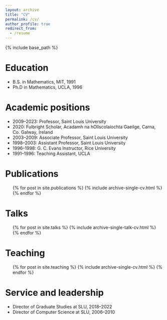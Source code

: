 ```yaml
---
layout: archive
title: "CV"
permalink: /cv/
author_profile: true
redirect_from:
  - /resume
---
```


{% include base_path %}

Education
======
* B.S. in Mathematics, MIT, 1991
* Ph.D in Mathematics, UCLA, 1996

Academic positions
======
* 2009–2023: Professor, Saint Louis University
* 2020: Fulbright Scholar, Acadamh na hOllscolaíochta Gaeilge, Carna, Co. Galway, Ireland
* 2003–2009: Associate Professor, Saint Louis University
* 1998–2003: Assistant Professor, Saint Louis University
* 1996–1998: G. C. Evans Instructor, Rice University
* 1991–1996: Teaching Assistant, UCLA

Publications
======
  <ul>{% for post in site.publications %}
    {% include archive-single-cv.html %}
  {% endfor %}</ul>
  
Talks
======
  <ul>{% for post in site.talks %}
    {% include archive-single-talk-cv.html %}
  {% endfor %}</ul>
  
Teaching
======
  <ul>{% for post in site.teaching %}
    {% include archive-single-cv.html %}
  {% endfor %}</ul>
  
Service and leadership
======
* Director of Graduate Studies at SLU, 2018–2022
* Director of Computer Science at SLU, 2006–2010
